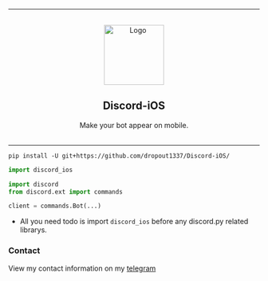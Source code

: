 
---------------------------------------
  
<br/>
<div align="center">
  <a href="https://github.com/dropout1337/Discord-iOS">
    <img src="https://discord.com/assets/9f6f9cd156ce35e2d94c0e62e3eff462.png" alt="Logo" width="120" height="120">
  </a>
  
  <h2 align="center">Discord-iOS</h3>

  <p align="center">
    Make your bot appear on mobile.
    <br />
    <br />
  </p>
</div>

---------------------------------------

```
pip install -U git+https://github.com/dropout1337/Discord-iOS/
```

```py
import discord_ios

import discord
from discord.ext import commands

client = commands.Bot(...)
```
- All you need todo is import `discord_ios` before any discord.py related librarys.

### Contact
View my contact information on my [telegram](https://t.me/dropoutuwu/)
